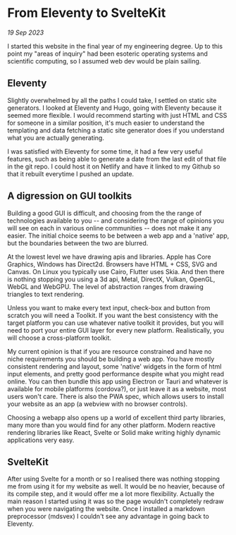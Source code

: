 
<title>From Eleventy to SvelteKit</title>

# From Eleventy to SvelteKit

_19 Sep 2023_

I started this website in the final year of my engineering degree. Up to this point my "areas of inquiry" had been esoteric operating systems and scientific computing, so I assumed web dev would be plain sailing.

## Eleventy

Slightly overwhelmed by all the paths I could take, I settled on static site generators. I looked at Eleventy and Hugo, going with Eleventy because it seemed more flexible. I would recommend starting with just HTML and CSS for someone in a similar position, it's much easier to understand the templating and data fetching a static site generator does if you understand what you are actually generating.

I was satisfied with Eleventy for some time, it had a few very useful features, such as being able to generate a date from the last edit of that file in the git repo. I could host it on Netlify and have it linked to my Github so that it rebuilt everytime I pushed an update.

## A digression on GUI toolkits

Building a good GUI is difficult, and choosing from the the range of technologies available to you -- and considering the range of opinions you will see on each in various online communities -- does not make it any easier. The initial choice seems to be between a web app and a 'native' app, but the boundaries between the two are blurred.

At the lowest level we have drawing apis and libraries. Apple has Core Graphics, Windows has Direct2d. Browsers have HTML + CSS, SVG and Canvas. On Linux you typically use Cairo, Flutter uses Skia. And then there is nothing stopping you using a 3d api, Metal, DirectX, Vulkan, OpenGL, WebGL and WebGPU. The level of abstraction ranges from drawing triangles to text rendering.

Unless you want to make every text input, check-box and button from scratch you will need a Toolkit. If you want the best consistency with the target platform you can use whatever native toolkit it provides, but you will need to port your entire GUI layer for every new platform. Realistically, you will choose a cross-platform toolkit.

My current opinion is that if you are resource constrained and have no niche requirements you should be building a web app. You have mostly consistent rendering and layout, some 'native' widgets in the form of html input elements, and pretty good performance despite what you might read online. You can then bundle this app using Electron or Tauri and whatever is available for mobile platforms (cordova?), or just leave it as a website, most users won't care. There is also the PWA spec, which allows users to install your website as an app (a webview with no browser controls).

Choosing a webapp also opens up a world of excellent third party libraries, many more than you would find for any other platform. Modern reactive rendering libraries like React, Svelte or Solid make writing highly dynamic applications very easy. 


## SvelteKit

After using Svelte for a month or so I realised there was nothing stopping me from using it for my website as well. It would be no heavier, because of its compile step, and it would offer me a lot more flexibility. Actually the main reason I started using it was so the page wouldn't completely redraw when you were navigating the website. Once I installed a markdown preprocessor (mdsvex) I couldn't see any advantage in going back to Eleventy.

